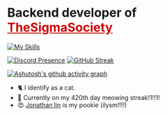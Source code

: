 <h1 align="left">Backend developer of  
  <a href="https://github.com/TheSigmaSociety" style="color: #cc0000;">TheSigmaSociety</a>
</h1>

[![My Skills](https://skillicons.dev/icons?i=cpp,cmake,python,flask,java,mysql,raspberrypi,gcp)](https://skillicons.dev) </br>

[![Discord Presence](https://lanyard.cnrad.dev/api/1193808806786908260)](https://discord.com/users/1193808806786908260)
[![GitHub Streak](https://streak-stats.demolab.com/?user=ilovecrayons&theme=dark&card_height=210&card_width=400)](https://git.io/streak-stats)

[![Ashutosh's github activity graph](https://github-readme-activity-graph.vercel.app/graph?username=ilovecrayons&theme=github-compact&line=FFA500)](https://github.com/ashutosh00710/github-readme-activity-graph)

- 🐈 I identify as a cat.
- 🤫 Currently on my 420th day meowing streak!1!!1!
- 😍 <body align="left"> <a href="https://github.com/firenaruto3"> Jonathan lin</a> is my pookie (ilysm!!!!)</body>

